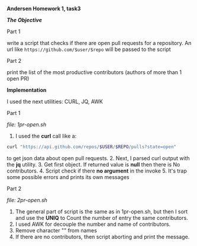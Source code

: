 **Andersen Homework 1, task3**

__*The Objective*__

Part 1

write a script that checks if there are open pull requests for a repository. An url like `https://github.com/$user/$repo` will be passed to the script

Part 2

print the list of the most productive contributors (authors of more than 1 open PR)


**Implementation**

I used the next utilities: CURL, JQ, AWK

Part 1

*file: 1pr-open.sh*
1. I used the **curl** call like a:
```sh
curl "https://api.github.com/repos/$USER/$REPO/pulls?state=open"
```
to get json data about open pull requests.
2. Next, I parsed curl output with the **jq** utility.
3. Get first object. If returned value is **null** then there is No contributors.
4. Script check if there **no argument** in the invoke
5. It's trap some possible errors and prints its own messages

Part 2

*file: 2pr-open.sh*
1. The general part of script is the same as in 1pr-open.sh, but then I sort and use the **UNIQ** to Count the number of entry the same contributors.
2. I used AWK for decouple the number and name of contributors.
3. Remove character "" from names
4. If there are no contributors, then script aborting and print the message.
